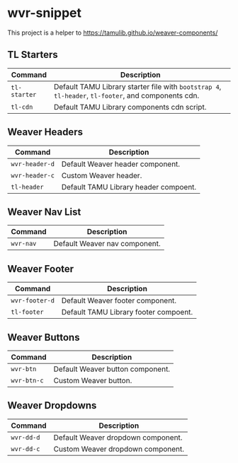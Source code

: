 # wvr-snippet
This project is a helper to https://tamulib.github.io/weaver-components/<br/>

## TL Starters
| Command | Description |
| --- | --- |
| `tl-starter` | Default TAMU Library starter file with `bootstrap 4`, `tl-header`, `tl-footer`, and components cdn. |
| `tl-cdn` | Default TAMU Library components cdn script. |

## Weaver Headers
| Command | Description |
| --- | --- |
| `wvr-header-d` | Default Weaver header component. |
| `wvr-header-c` | Custom Weaver header. |
| `tl-header`    | Default TAMU Library header compoent. |

## Weaver Nav List
| Command | Description |
| --- | --- |
| `wvr-nav` | Default Weaver nav component. |

## Weaver Footer
| Command | Description |
| --- | --- |
| `wvr-footer-d` | Default Weaver footer component. |
| `tl-footer`    | Default TAMU Library footer compoent. |

## Weaver Buttons
| Command | Description |
| --- | --- |
| `wvr-btn`   | Default Weaver button component. |
| `wvr-btn-c` | Custom Weaver button. |

## Weaver Dropdowns
| Command | Description |
| --- | --- |
| `wvr-dd-d`   | Default Weaver dropdown component. |
| `wvr-dd-c` | Custom Weaver dropdown component. |
